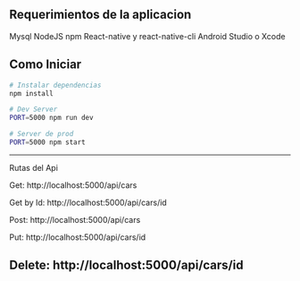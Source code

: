 Requerimientos de la aplicacion
---------------
Mysql
NodeJS
npm
React-native y react-native-cli
Android Studio o Xcode

Como Iniciar
---------------

```sh
# Instalar dependencias
npm install

# Dev Server
PORT=5000 npm run dev

# Server de prod
PORT=5000 npm start
```
-------
Rutas del Api

Get:
http://localhost:5000/api/cars

Get by Id:
http://localhost:5000/api/cars/id

Post:
http://localhost:5000/api/cars

Put:
http://localhost:5000/api/cars/id

Delete:
http://localhost:5000/api/cars/id
-------
